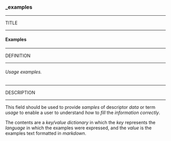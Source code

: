 ### _examples



------
TITLE

------

#### Examples



------
DEFINITION

------

###### Usage examples.



------
DESCRIPTION

------

This field should be used to provide *samples* of descriptor *data* or term *usage* to enable a user to understand *how* to *fill* the *information correctly*.

The contents are a *key/value dictionary* in which the *key* represents the *language* in which the examples were expressed, and the *value* is the examples text formatted in *markdown*.
